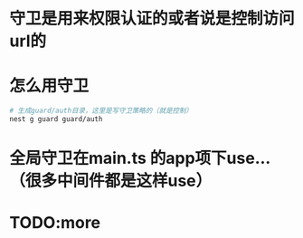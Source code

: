 # 守卫是用来权限认证的或者说是控制访问url的
# 怎么用守卫
```bash
# 生成guard/auth目录，这里是写守卫策略的（就是控制）
nest g guard guard/auth
```
# 全局守卫在main.ts 的app项下use...（很多中间件都是这样use）
# TODO:more
